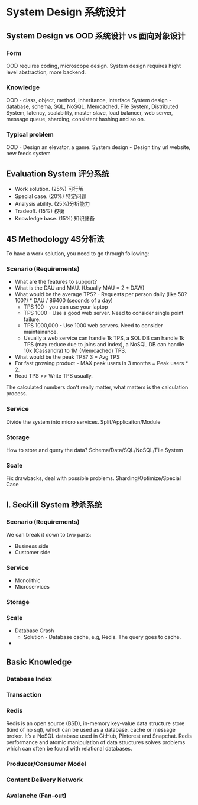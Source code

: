# System Design 系统设计

## System Design vs OOD 系统设计 vs 面向对象设计

### Form
OOD requires coding, microscope design. System design requires hight level abstraction, more backend.
### Knowledge
OOD - class, object, method, inheritance, interface
System design - database, schema, SQL, NoSQL, Memcached, File System, Distributed System, latency, scalability, master slave, load balancer, web server, message queue, sharding, consistent hashing and so on.
### Typical problem
OOD - Design an elevator, a game.
System design - Design tiny url website, new feeds system

## Evaluation System 评分系统
* Work solution. (25%) 可行解
* Special case. (20%) 特定问题
* Analysis ability. (25%)分析能力
* Tradeoff. (15%) 权衡
* Knowledge base. (15%) 知识储备

## 4S Methodology 4S分析法

To have a work solution, you need to go through following:

### Scenario (Requirements)
* What are the features to support?
* What is the DAU and MAU. (Usually MAU = 2 * DAW)
* What would be the average TPS? - Requests per person daily (like 50? 100?) * DAU / 86400 (seconds of a day)
  * TPS 100 - you can use your laptop
  * TPS 1000 - Use a good web server. Need to consider single point failure.
  * TPS 1000,000 - Use 1000 web servers. Need to consider maintainance.
  * Usually a web service can handle 1k TPS, a SQL DB can handle 1k TPS (may reduce due to joins and index), a NoSQL DB can handle 10k (Cassandra) to 1M (Memcached) TPS.
* What would be the peak TPS? 3 * Avg TPS
* For fast growing product - MAX peak users in 3 months = Peak users * 2. 
* Read TPS >> Write TPS usually.

The calculated numbers don't really matter, what matters is the calculation process.

### Service
Divide the system into micro services. Split/Applicaiton/Module

### Storage
How to store and query the data? Schema/Data/SQL/NoSQL/File System

### Scale
Fix drawbacks, deal with possible problems. Sharding/Optimize/Special Case

## I. SecKill System 秒杀系统
### Scenario (Requirements)
We can break it down to two parts:
* Business side
* Customer side
### Service
* Monolithic
* Microservices
### Storage
### Scale
* Database Crash
  * Solution - Database cache, e.g, Redis. The query goes to cache. 
* 

## Basic Knowledge
### Database Index
### Transaction
### Redis 
Redis is an open source (BSD), in-memory key-value data structure store (kind of no sql), which can be used as a database, cache or message broker. It’s a NoSQL database used in GitHub, Pinterest and Snapchat. Redis performance and atomic manipulation of data structures solves problems which can often be found with relational databases.
### Producer/Consumer Model
### Content Delivery Network
### Avalanche (Fan-out)
